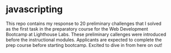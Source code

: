 # javascripting

This repo contains my response to 20 preliminary challenges that I solved as the first task in the preparatory course for the Web Development Bootcamp at Lighthouse Labs. These preliminary callenges were introduced before the instructional modules. Applicants are expected to complete the prep course before starting bootcamp. Excited to dive in from here on out!



